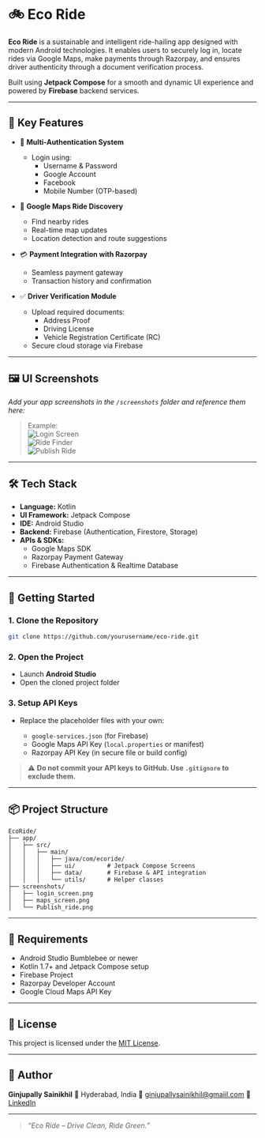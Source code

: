 
# 🚲 Eco Ride

**Eco Ride** is a sustainable and intelligent ride-hailing app designed with modern Android technologies. It enables users to securely log in, locate rides via Google Maps, make payments through Razorpay, and ensures driver authenticity through a document verification process.

Built using **Jetpack Compose** for a smooth and dynamic UI experience and powered by **Firebase** backend services.

---

## 🌟 Key Features

- 🔐 **Multi-Authentication System**
  - Login using:
    - Username & Password
    - Google Account
    - Facebook
    - Mobile Number (OTP-based)

- 📍 **Google Maps Ride Discovery**
  - Find nearby rides
  - Real-time map updates
  - Location detection and route suggestions

- 💳 **Payment Integration with Razorpay**
  - Seamless payment gateway
  - Transaction history and confirmation

- ✅ **Driver Verification Module**
  - Upload required documents:
    - Address Proof
    - Driving License
    - Vehicle Registration Certificate (RC)
  - Secure cloud storage via Firebase

---

## 🖼️ UI Screenshots

_Add your app screenshots in the `/screenshots` folder and reference them here:_

> Example:  
> ![Login Screen](https://github.com/sainikhil131/Eco-Ride/blob/5139abe9f494ea9ea59418f9482957fce58dac47/01.jpg)  
> ![Ride Finder](https://github.com/sainikhil131/Eco-Ride/blob/58a5f3a345fdc0668d3996ffd3a4ae64db376bb5/03.jpg)  
> ![Publish Ride](https://github.com/sainikhil131/Eco-Ride/blob/383efaff5dc64cfc5e045415fb209e33d4994e68/04.jpg)

---

## 🛠️ Tech Stack

- **Language:** Kotlin
- **UI Framework:** Jetpack Compose
- **IDE:** Android Studio
- **Backend:** Firebase (Authentication, Firestore, Storage)
- **APIs & SDKs:**
  - Google Maps SDK
  - Razorpay Payment Gateway
  - Firebase Authentication & Realtime Database

---

## 🚀 Getting Started

### 1. Clone the Repository

```bash
git clone https://github.com/yourusername/eco-ride.git
````

### 2. Open the Project

* Launch **Android Studio**
* Open the cloned project folder

### 3. Setup API Keys

* Replace the placeholder files with your own:

  * `google-services.json` (for Firebase)
  * Google Maps API Key (`local.properties` or manifest)
  * Razorpay API Key (in secure file or build config)

> ⚠️ **Do not commit your API keys to GitHub. Use `.gitignore` to exclude them.**

---

## 📦 Project Structure

```
EcoRide/
├── app/
│   ├── src/
│   │   ├── main/
│   │   │   ├── java/com/ecoride/
│   │   │   ├── ui/         # Jetpack Compose Screens
│   │   │   ├── data/       # Firebase & API integration
│   │   │   └── utils/      # Helper classes
├── screenshots/
│   ├── login_screen.png
│   ├── maps_screen.png
│   └── Publish_ride.png
```

---

## 🧾 Requirements

* Android Studio Bumblebee or newer
* Kotlin 1.7+ and Jetpack Compose setup
* Firebase Project
* Razorpay Developer Account
* Google Cloud Maps API Key

---

## 📄 License

This project is licensed under the [MIT License](LICENSE).

---

## 👤 Author

**Ginjupally Sainikhil**
📍 Hyderabad, India
📧 [ginjupallysainikhil@gmaiil.com](mailto:ginjuallysainikhil@gmail.com)
🔗 [LinkedIn](https://www.linkedin.com/in/ginjupallysainikhil/)


---

> *“Eco Ride – Drive Clean, Ride Green.”*

```

